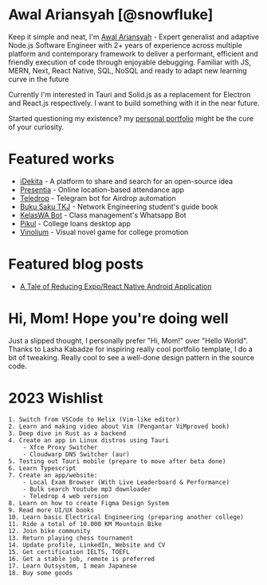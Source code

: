 # Awal Ariansyah [@snowfluke]

Keep it simple and neat, I'm [Awal Ariansyah](https://awala.me) - Expert generalist and adaptive Node.js Software Engineer with 2+ years of experience across multiple platform and contemporary framework to deliver a performant, efficient and friendly execution of code through enjoyable debugging. Familiar with JS, MERN, Next, React Native, SQL, NoSQL and ready to adapt new learning curve in the future

Currently I'm interested in Tauri and Solid.js as a replacement for Electron and React.js respectively. I want to build something with it in the near future.

Started questioning my existence? my [personal portfolio](https://awala.me) might be the cure of your curiosity.

# Featured works

- [iDekita](http://idekita.herokuapp.com/) - A platform to share and search for an open-source idea
- [Presentia](http://presentia.stmikkomputama.ac.id/) - Online location-based attendance app
- [Teledrop](https://youtu.be/dpr3RrLRehs) - Telegram bot for Airdrop automation
- [Buku Saku TKJ](https://play.google.com/store/apps/details?id=com.bukusakutkj.sss) - Network Engineering student's guide book
- [KelasWA Bot](https://github.com/snowfluke/kelasWABot) - Class management's Whatsapp Bot
- [Pikul](https://www.youtube.com/watch?v=y8lpe6FIloc) - College loans desktop app
- [Vinolium](https://awaru.itch.io/vinolium) - Visual novel game for college promotion

# Featured blog posts

- [A Tale of Reducing Expo/React Native Android Application](https://dev.to/awalariansyah/a-tale-of-reducing-expo-react-native-android-application-3cgb)

# Hi, Mom! Hope you're doing well

Just a slipped thought, I personally prefer "Hi, Mom!" over "Hello World". Thanks to Lasha Kabadze for inspiring really cool portfolio template, I do a bit of tweaking. Really cool to see a well-done design pattern in the source code.

# 2023 Wishlist

	1. Switch from VSCode to Helix (Vim-like editor)
	2. Learn and making video about Vim (Pengantar ViMproved book)
	3. Deep dive in Rust as a backend
	4. Create an app in Linux distros using Tauri
		- Xfce Proxy Switcher
		- Cloudwarp DNS Switcher (aur)
	5. Testing out Tauri mobile (prepare to move after beta done)
	6. Learn Typescript
	7. Create an app/website:
		- Local Exam Browser (With Live Leaderboard & Performance)
		- Bulk search Youtube mp3 downloader
		- Teledrop 4 web version
	8. Learn on how to create Figma Design System
	9. Read more UI/UX books
	10. Learn basic Electrical Engineering (preparing another college)
	11. Ride a total of 10.000 KM Mountain Bike
	12. Join bike community
	13. Return playing chess tournament
	14. Update profile, LinkedIn, Website and CV
	15. Get certification IELTS, TOEFL
	16. Get a stable job, remote is preferred
	17. Learn Outsystem, I mean Japanese
	18. Buy some goods
